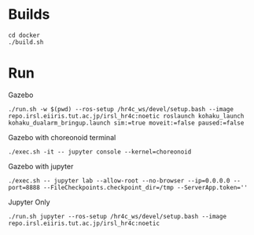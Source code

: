 # Builds

```
cd docker
./build.sh
```

# Run

Gazebo
```
./run.sh -w $(pwd) --ros-setup /hr4c_ws/devel/setup.bash --image repo.irsl.eiiris.tut.ac.jp/irsl_hr4c:noetic roslaunch kohaku_launch kohaku_dualarm_bringup.launch sim:=true moveit:=false paused:=false
```

Gazebo with choreonoid terminal
```
./exec.sh -it -- jupyter console --kernel=choreonoid
```

Gazebo with jupyter
```
./exec.sh -- jupyter lab --allow-root --no-browser --ip=0.0.0.0 --port=8888 --FileCheckpoints.checkpoint_dir=/tmp --ServerApp.token=''
```

Jupyter Only
```
./run.sh jupyter --ros-setup /hr4c_ws/devel/setup.bash --image repo.irsl.eiiris.tut.ac.jp/irsl_hr4c:noetic
```
